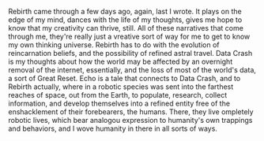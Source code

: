 
Rebirth came through a few days ago, again, last I wrote. It plays on the edge of my mind, dances with the life of my thoughts, gives me hope to know that my creativity can thrive, still. All of these narratives that come through me, they're really just a vreative sort of way for me to get to know my own thinking universe. Rebirth has to do with the evolution of reincarnation beliefs, and the possibility of refined astral travel. Data Crash is my thoughts about how the world may be affected by an overnight removal of the internet, essentially, and the loss of most of the world's data, a sort of Great Reset. Echo is a tale that connects to Data Crash, and to Rebirth actually, where in a robotic species was sent into the farthest reaches of space, out from the Earth, to populate, research, collect information, and develop themselves into a refined entity free of the enshacklement of their forebearers, the humans. There, they live ompletely robotic lives, which bear analogou expression to humanity's own trappings and behaviors, and I wove humanity in there in all sorts of ways. 